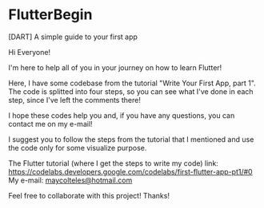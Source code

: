 # FlutterBegin
[DART] A simple guide to your first app


Hi Everyone!

I'm here to help all of you in your journey on how to learn Flutter!

Here, I have some codebase from the tutorial "Write Your First App, part 1".
The code is splitted into four steps, so you can see what I've done in each step, since I've left the comments there!

I hope these codes help you and, if you have any questions, you can contact me on my e-mail!

I suggest you to follow the steps from the tutorial that I mentioned and use the code only for some visualize purpose.

The Flutter tutorial (where I get the steps to write my code) link: https://codelabs.developers.google.com/codelabs/first-flutter-app-pt1/#0
My e-mail: maycolteles@hotmail.com

Feel free to collaborate with this project! Thanks!
